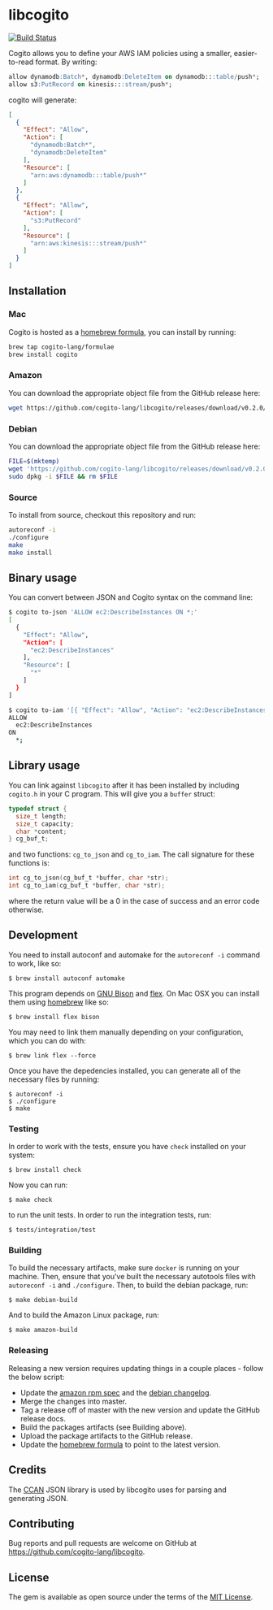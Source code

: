 # libcogito

[![Build Status](https://travis-ci.com/cogito-lang/libcogito.svg?branch=master)](https://travis-ci.com/cogito-lang/libcogito)

Cogito allows you to define your AWS IAM policies using a smaller, easier-to-read format. By writing:

```sql
allow dynamodb:Batch*, dynamodb:DeleteItem on dynamodb:::table/push*;
allow s3:PutRecord on kinesis:::stream/push*;
```

cogito will generate:

```json
[
  {
    "Effect": "Allow",
    "Action": [
      "dynamodb:Batch*",
      "dynamodb:DeleteItem"
    ],
    "Resource": [
      "arn:aws:dynamodb:::table/push*"
    ]
  },
  {
    "Effect": "Allow",
    "Action": [
      "s3:PutRecord"
    ],
    "Resource": [
      "arn:aws:kinesis:::stream/push*"
    ]
  }
]
```

## Installation

### Mac

Cogito is hosted as a [homebrew formula](https://github.com/cogito-lang/homebrew-formulae), you can install by running:
 
```sh
brew tap cogito-lang/formulae
brew install cogito
```

### Amazon

You can download the appropriate object file from the GitHub release here:
 
```sh
wget https://github.com/cogito-lang/libcogito/releases/download/v0.2.0/libcogito.so
```

### Debian

You can download the appropriate object file from the GitHub release here:
 
```sh
FILE=$(mktemp)
wget 'https://github.com/cogito-lang/libcogito/releases/download/v0.2.0/libcogito_0.2.0-1_amd64.deb' -qO $FILE
sudo dpkg -i $FILE && rm $FILE
```

### Source

To install from source, checkout this repository and run:

```sh
autoreconf -i
./configure
make
make install
```

## Binary usage

You can convert between JSON and Cogito syntax on the command line:

```bash
$ cogito to-json 'ALLOW ec2:DescribeInstances ON *;'
[
  {
    "Effect": "Allow",
    "Action": [
      "ec2:DescribeInstances"
    ],
    "Resource": [
      "*"
    ]
  }
]

$ cogito to-iam '[{ "Effect": "Allow", "Action": "ec2:DescribeInstances", "Resource": "*" }]'
ALLOW
  ec2:DescribeInstances
ON
  *;
```

## Library usage

You can link against `libcogito` after it has been installed by including `cogito.h` in your C program. This will give you a `buffer` struct:

```c
typedef struct {
  size_t length;
  size_t capacity;
  char *content;
} cg_buf_t;
```

and two functions: `cg_to_json` and `cg_to_iam`. The call signature for these functions is:

```c
int cg_to_json(cg_buf_t *buffer, char *str);
int cg_to_iam(cg_buf_t *buffer, char *str);
```

where the return value will be a 0 in the case of success and an error code otherwise.

## Development

You need to install autoconf and automake for the `autoreconf -i` command to
work, like so:

    $ brew install autoconf automake

This program depends on [GNU Bison](https://www.gnu.org/software/bison/) and [flex](http://flex.sourceforge.net/). On Mac OSX you can install them using [homebrew](http://brew.sh/) like so:

    $ brew install flex bison

You may need to link them manually depending on your configuration, which you can do with:

    $ brew link flex --force

Once you have the depedencies installed, you can generate all of the necessary files by running:

    $ autoreconf -i
    $ ./configure
    $ make

### Testing

In order to work with the tests, ensure you have `check` installed on your system:

    $ brew install check

Now you can run:

    $ make check

to run the unit tests. In order to run the integration tests, run:

    $ tests/integration/test

### Building

To build the necessary artifacts, make sure `docker` is running on your machine. Then, ensure that you've built the necessary autotools files with `autoreconf -i` and `./configure`. Then, to build the debian package, run:

    $ make debian-build

And to build the Amazon Linux package, run:

    $ make amazon-build

### Releasing

Releasing a new version requires updating things in a couple places - follow the below script:

- Update the [amazon rpm spec](amazon/libcogito.spec) and the [debian changelog](debian/changelog).
- Merge the changes into master.
- Tag a release off of master with the new version and update the GitHub release docs.
- Build the packages artifacts (see Building above).
- Upload the package artifacts to the GitHub release.
- Update the [homebrew formula](https://github.com/cogito-lang/homebrew-formulae/blob/master/Formula/cogito.rb) to point to the latest version.

## Credits

The [CCAN](https://ccodearchive.net/) JSON library is used by libcogito uses for parsing and generating JSON.

## Contributing

Bug reports and pull requests are welcome on GitHub at https://github.com/cogito-lang/libcogito.

## License

The gem is available as open source under the terms of the [MIT License](https://opensource.org/licenses/MIT).
